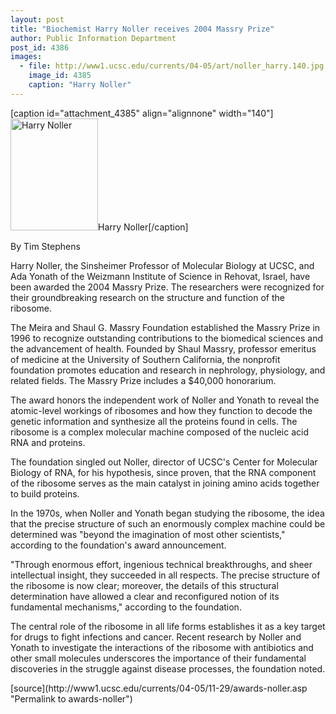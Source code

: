 ```yaml
---
layout: post
title: "Biochemist Harry Noller receives 2004 Massry Prize"
author: Public Information Department
post_id: 4386
images:
  - file: http://www1.ucsc.edu/currents/04-05/art/noller_harry.140.jpg
    image_id: 4385
    caption: "Harry Noller"
---
```


[caption id="attachment_4385" align="alignnone" width="140"]<a href="http://localhost/mysite/wp-content/uploads/2004/11/noller_harry.140.jpg"><img class="size-full wp-image-4385" src="http://localhost/mysite/wp-content/uploads/2004/11/noller_harry.140.jpg" alt="Harry Noller" width="140" height="179" /></a>Harry Noller[/caption]
<a name="content" id="content"></a>
<p>
  By Tim Stephens
</p>
<p>
  Harry Noller, the Sinsheimer Professor of Molecular Biology at UCSC, and Ada Yonath of the Weizmann Institute of Science in Rehovat, Israel, have been awarded the 2004 Massry Prize. The researchers were recognized for their groundbreaking research on the structure and function of the ribosome.
</p>
<p>
  The Meira and Shaul G. Massry Foundation established the Massry Prize in 1996 to recognize outstanding contributions to the biomedical sciences and the advancement of health. Founded by Shaul Massry, professor emeritus of medicine at the University of Southern California, the nonprofit foundation promotes education and research in nephrology, physiology, and related fields. The Massry Prize includes a $40,000 honorarium.
</p>
<p>
  The award honors the independent work of Noller and Yonath to reveal the atomic-level workings of ribosomes and how they function to decode the genetic information and synthesize all the proteins found in cells. The ribosome is a complex molecular machine composed of the nucleic acid RNA and proteins.
</p>
<p>
  The foundation singled out Noller, director of UCSC's Center for Molecular Biology of RNA, for his hypothesis, since proven, that the RNA component of the ribosome serves as the main catalyst in joining amino acids together to build proteins.
</p>
<p>
  In the 1970s, when Noller and Yonath began studying the ribosome, the idea that the precise structure of such an enormously complex machine could be determined was "beyond the imagination of most other scientists," according to the foundation's award announcement.
</p>
<p>
  "Through enormous effort, ingenious technical breakthroughs, and sheer intellectual insight, they succeeded in all respects. The precise structure of the ribosome is now clear; moreover, the details of this structural determination have allowed a clear and reconfigured notion of its fundamental mechanisms," according to the foundation.
</p>
<p>
  The central role of the ribosome in all life forms establishes it as a key target for drugs to fight infections and cancer. Recent research by Noller and Yonath to investigate the interactions of the ribosome with antibiotics and other small molecules underscores the importance of their fundamental discoveries in the struggle against disease processes, the foundation noted.
</p>
[source](http://www1.ucsc.edu/currents/04-05/11-29/awards-noller.asp "Permalink to awards-noller")
